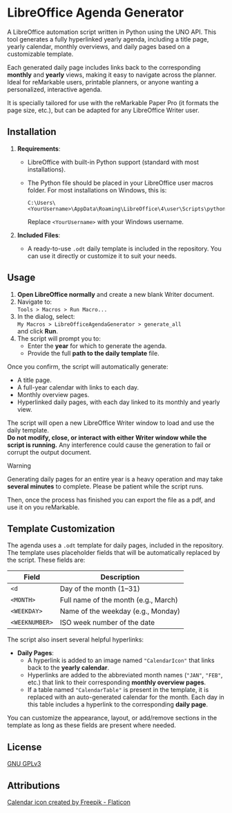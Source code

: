 # LibreOffice Agenda Generator

A LibreOffice automation script written in Python using the UNO API. This tool generates a fully hyperlinked yearly agenda, including a title page, yearly calendar, monthly overviews, and daily pages based on a customizable template.

Each generated daily page includes links back to the corresponding **monthly** and **yearly** views, making it easy to navigate across the planner. Ideal for reMarkable users, printable planners, or anyone wanting a personalized, interactive agenda.

It is specially tailored for use with the reMarkable Paper Pro (it formats the page size, etc.), but can be adapted for any LibreOffice Writer user.

## Installation

1. **Requirements**:
   - LibreOffice with built-in Python support (standard with most installations).
   - The Python file should be placed in your LibreOffice user macros folder. For most installations on Windows, this is:

     ```
     C:\Users\<YourUsername>\AppData\Roaming\LibreOffice\4\user\Scripts\python
     ```

     Replace `<YourUsername>` with your Windows username.

2. **Included Files**:
   - A ready-to-use `.odt` daily template is included in the repository. You can use it directly or customize it to suit your needs.

## Usage

1. **Open LibreOffice normally** and create a new blank Writer document.
2. Navigate to:  
   `Tools > Macros > Run Macro...`
3. In the dialog, select:  
   `My Macros > LibreOfficeAgendaGenerator > generate_all`  
   and click **Run**.
4. The script will prompt you to:
   - Enter the **year** for which to generate the agenda.
   - Provide the full **path to the daily template** file.

Once you confirm, the script will automatically generate:
- A title page.
- A full-year calendar with links to each day.
- Monthly overview pages.
- Hyperlinked daily pages, with each day linked to its monthly and yearly view.

The script will open a new LibreOffice Writer window to load and use the daily template.  
**Do not modify, close, or interact with either Writer window while the script is running.** Any interference could cause the generation to fail or corrupt the output document.

> [!WARNING]  
> Generating daily pages for an entire year is a heavy operation and may take **several minutes** to complete. Please be patient while the script runs.

Then, once the process has finished you can export the file as a pdf, and use it on you reMarkable.

## Template Customization

The agenda uses a `.odt` template for daily pages, included in the repository. The template uses placeholder fields that will be automatically replaced by the script. These fields are:

| Field          | Description                               |
|----------------|-------------------------------------------|
| `<d`          | Day of the month (1–31)                   |
| `<MONTH>`      | Full name of the month (e.g., March)      |
| `<WEEKDAY>`    | Name of the weekday (e.g., Monday)        |
| `<WEEKNUMBER>` | ISO week number of the date               |

The script also insert several helpful hyperlinks:

- **Daily Pages**:
  - A hyperlink is added to an image named `"CalendarIcon"` that links back to the **yearly calendar**.
  - Hyperlinks are added to the abbreviated month names (`"JAN"`, `"FEB"`, etc.) that link to their corresponding **monthly overview pages**.
  - If a table named `"CalendarTable"` is present in the template, it is replaced with an auto-generated calendar for the month. Each day in this table includes a hyperlink to the corresponding **daily page**.

You can customize the appearance, layout, or add/remove sections in the template as long as these fields are present where needed.

## License

[GNU GPLv3](https://choosealicense.com/licenses/gpl-3.0/)

## Attributions

[Calendar icon created by Freepik - Flaticon](https://www.flaticon.com/free-icons/calendar)
